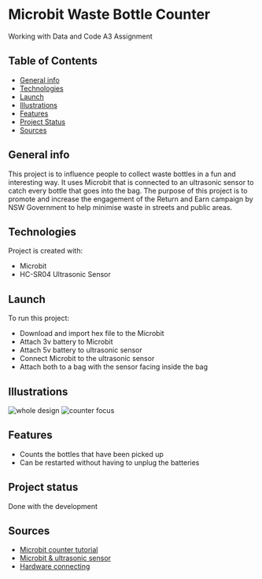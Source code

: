 # Microbit Waste Bottle Counter
Working with Data and Code A3 Assignment

## Table of Contents
* [General info](#general-info)
* [Technologies](#technologies)
* [Launch](#launch)
* [Illustrations](#illustrations)
* [Features](#features)
* [Project Status](#project-status)
* [Sources](#sources)

## General info
This project is to influence people to collect waste bottles in a fun and interesting way. It uses Microbit that is connected to an ultrasonic sensor to catch every bottle that goes into the bag. The purpose of this project is to promote and increase the engagement of the Return and Earn campaign by NSW Government to help minimise waste in streets and public areas. 
	
## Technologies
Project is created with:
* Microbit
* HC-SR04 Ultrasonic Sensor
	
## Launch
To run this project:
* Download and import hex file to the Microbit
* Attach 3v battery to Microbit
* Attach 5v battery to ultrasonic sensor
* Connect Microbit to the ultrasonic sensor 
* Attach both to a bag with the sensor facing inside the bag

## Illustrations
![whole design](https://user-images.githubusercontent.com/81941776/198897902-c34896fd-857a-471f-a9e4-a223db617a11.jpeg)
![counter focus](https://user-images.githubusercontent.com/81941776/198897974-bf6ff394-7474-4ed7-a0e3-c3d36d581101.jpeg)

## Features
* Counts the bottles that have been picked up
* Can be restarted without having to unplug the batteries

## Project status
Done with the development

## Sources
* [Microbit counter tutorial](https://www.youtube.com/watch?v=qWcDuyYIUkk&t=153s)
* [Microbit & ultrasonic sensor](https://www.youtube.com/watch?v=_nI336ZbHcQ)
* [Hardware connecting](https://www.teachwithict.com/hcsr045v.html)










